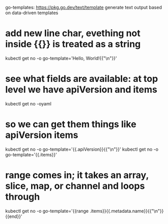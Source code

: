 
go-templates: https://pkg.go.dev/text/template generate text output based on data-driven templates


# add new line char, evething not inside {{}} is treated as a string
kubectl get no -o go-template='Hello, World!{{"\n"}}'

# see what fields are available: at top level we have apiVersion and items 
kubectl get no -oyaml 
# so we can get them things like apiVersion items
kubectl get no -o go-template='{{.apiVersion}}{{"\n"}}'
kubectl get no -o go-template='{{.items}}'

# range comes in; it takes an array, slice, map, or channel and loops through
kubectl get no -o go-template='{{range .items}}{{.metadata.name}}{{"\n"}}{{end}}'

